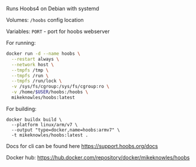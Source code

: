 Runs Hoobs4 on Debian with systemd

Volumes: `/hoobs` config location

Variables: `PORT` - port for hoobs webserver

For running:

```bash
docker run -d --name hoobs \
  --restart always \
  --network host \
  --tmpfs /tmp \
  --tmpfs /run \
  --tmpfs /run/lock \
  -v /sys/fs/cgroup:/sys/fs/cgroup:ro \
  -v /home/$USER/hoobs:/hoobs \
  mikeknowles/hoobs:latest
```

For building:

```
docker buildx build \
  --platform linux/arm/v7 \
  --output "type=docker,name=hoobs:armv7" \
  -t mikeknowles/hoobs:latest .
```

Docs for cli can be found here https://support.hoobs.org/docs

Docker hub: https://hub.docker.com/repository/docker/mikeknowles/hoobs
